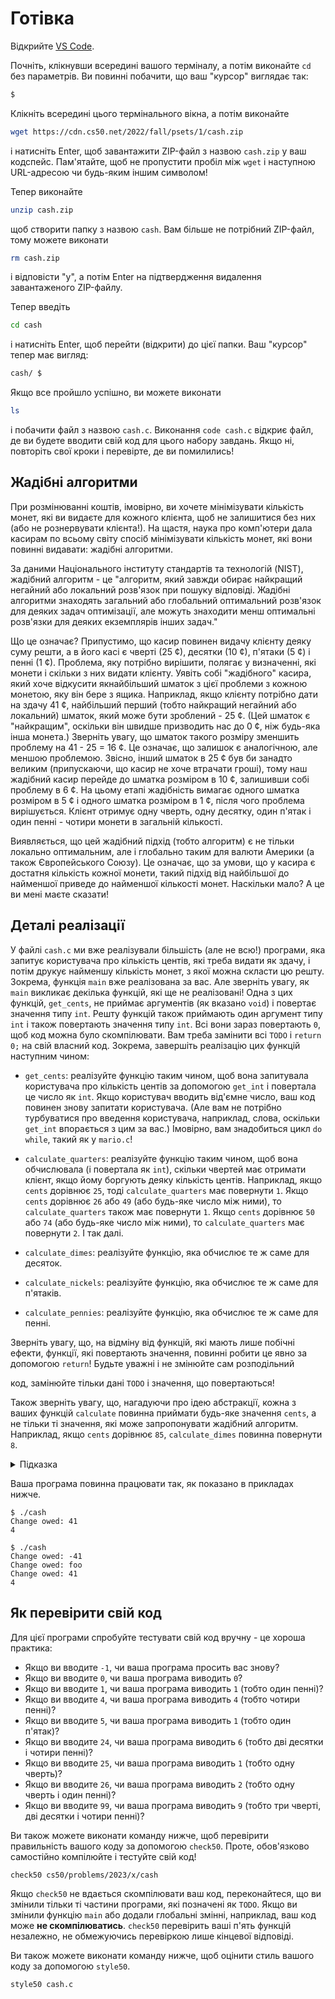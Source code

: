 # Готівка

Відкрийте [VS Code](https://cs50.dev/).

Почніть, клікнувши всередині вашого терміналу, а потім виконайте `cd` без параметрів. Ви повинні побачити, що ваш "курсор" виглядає так:

```bash
$
```

Клікніть всередині цього термінального вікна, а потім виконайте

```bash
wget https://cdn.cs50.net/2022/fall/psets/1/cash.zip
```

і натисніть Enter, щоб завантажити ZIP-файл з назвою `cash.zip` у ваш кодспейс. Пам'ятайте, щоб не пропустити пробіл між `wget` і наступною URL-адресою чи будь-яким іншим символом!

Тепер виконайте

```bash
unzip cash.zip
```

щоб створити папку з назвою `cash`. Вам більше не потрібний ZIP-файл, тому можете виконати

```bash
rm cash.zip
```

і відповісти "y", а потім Enter на підтвердження видалення завантаженого ZIP-файлу.

Тепер введіть

```bash
cd cash
```

і натисніть Enter, щоб перейти (відкрити) до цієї папки. Ваш "курсор" тепер має вигляд:

```bash
cash/ $
```

Якщо все пройшло успішно, ви можете виконати

```bash
ls
```

і побачити файл з назвою `cash.c`. Виконання `code cash.c` відкриє файл, де ви будете вводити свій код для цього набору завдань. Якщо ні, повторіть свої кроки і перевірте, де ви помилились!

## Жадібні алгоритми

При розмінюванні коштів, імовірно, ви хочете мінімізувати кількість монет, які ви видаєте для кожного клієнта, щоб не залишитися без них (або не рознервувати клієнта!). На щастя, наука про комп'ютери дала касирам по всьому світу спосіб мінімізувати кількість монет, які вони повинні видавати: жадібні алгоритми.

За даними Національного інституту стандартів та технологій (NIST), жадібний алгоритм - це "алгоритм, який завжди обирає найкращий негайний або локальний розв'язок при пошуку відповіді. Жадібні алгоритми знаходять загальний або глобальний оптимальний розв'язок для деяких задач оптимізації, але можуть знаходити менш оптимальні розв'язки для деяких екземплярів інших задач."

Що це означає? Припустимо, що касир повинен видачу клієнту деяку суму решти, а в його касі є чверті (25 ¢), десятки (10 ¢), п'ятаки (5 ¢) і пенні (1 ¢). Проблема, яку потрібно вирішити, полягає у визначенні, які монети і скільки з них видати клієнту. Уявіть собі "жадібного" касира, який хоче відкусити якнайбільший шматок з цієї проблеми з кожною монетою, яку він бере з ящика. Наприклад, якщо клієнту потрібно дати на здачу 41 ¢, найбільший перший (тобто найкращий негайний або локальний) шматок, який може бути зроблений - 25 ¢. (Цей шматок є "найкращим", оскільки він швидше призводить нас до 0 ¢, ніж будь-яка інша монета.) Зверніть увагу, що шматок такого розміру зменшить проблему на 41 - 25 = 16 ¢. Це означає, що залишок є аналогічною, але меншою проблемою. Звісно, інший шматок в 25 ¢ був би занадто великим (припускаючи, що касир не хоче втрачати гроші), тому наш жадібний касир перейде до шматка розміром в 10 ¢, залишивши собі проблему в 6 ¢. На цьому етапі жадібність вимагає одного шматка розміром в 5 ¢ і одного шматка розміром в 1 ¢, після чого проблема вирішується. Клієнт отримує одну чверть, одну десятку, один п'ятак і один пенні - чотири монети в загальній кількості.

Виявляється, що цей жадібний підхід (тобто алгоритм) є не тільки локально оптимальним, але і глобально таким для валюти Америки (а також Європейського Союзу). Це означає, що за умови, що у касира є достатня кількість кожної монети, такий підхід від найбільшої до найменшої приведе до найменшої кількості монет. Наскільки мало? А це ви мені маєте сказати!

## Деталі реалізації

У файлі `cash.c` ми вже реалізували більшість (але не всю!) програми, яка запитує користувача про кількість центів, які треба видати як здачу, і потім друкує найменшу кількість монет, з якої можна скласти цю решту. Зокрема, функція `main` вже реалізована за вас. Але зверніть увагу, як `main` викликає декілька функцій, які ще не реалізовані! Одна з цих функцій, `get_cents`, не приймає аргументів (як вказано `void`) і повертає значення типу `int`. Решту функцій також приймають один аргумент типу `int` і також повертають значення типу `int`. Всі вони зараз повертають `0`, щоб код можна було скомпілювати. Вам треба замінити всі `TODO` і `return 0;` на свій власний код. Зокрема, завершіть реалізацію цих функцій наступним чином:

- `get_cents`: реалізуйте функцію таким чином, щоб вона запитувала користувача про кількість центів за допомогою `get_int` і повертала це число як `int`. Якщо користувач вводить від'ємне число, ваш код повинен знову запитати користувача. (Але вам не потрібно турбуватися про введення користувача, наприклад, слова, оскільки `get_int` впорається з цим за вас.) Імовірно, вам знадобиться цикл `do while`, такий як у `mario.c`!

- `calculate_quarters`: реалізуйте функцію таким чином, щоб вона обчислювала (і повертала як `int`), скільки чвертей має отримати клієнт, якщо йому боргують деяку кількість центів. Наприклад, якщо `cents` дорівнює `25`, тоді `calculate_quarters` має повернути `1`. Якщо `cents` дорівнює `26` або `49` (або будь-яке число між ними), то `calculate_quarters` також має повернути `1`. Якщо `cents` дорівнює `50` або `74` (або будь-яке число між ними), то `calculate_quarters` має повернути `2`. І так далі.

- `calculate_dimes`: реалізуйте функцію, яка обчислює те ж саме для десяток.

- `calculate_nickels`: реалізуйте функцію, яка обчислює те ж саме для п'ятаків.

- `calculate_pennies`: реалізуйте функцію, яка обчислює те ж саме для пенні.

Зверніть увагу, що, на відміну від функцій, які мають лише побічні ефекти, функції, які повертають значення, повинні робити це явно за допомогою `return`! Будьте уважні і не змінюйте сам розподільний

 код, замінюйте тільки дані `TODO` і значення, що повертаються!

Також зверніть увагу, що, нагадуючи про ідею абстракції, кожна з ваших функцій `calculate` повинна приймати будь-яке значення `cents`, а не тільки ті значення, які може запропонувати жадібний алгоритм. Наприклад, якщо `cents` дорівнює `85`, `calculate_dimes` повинна повернути `8`.

<details><summary>Підказка</summary><ul class="fa-ul">
  <li data-marker="*"><span class="fa-li"><i class="fas fa-square"></i></span>Пам'ятайте, що є кілька прикладів програм у <a href="https://cdn.cs50.net/2022/fall/lectures/1/src1/">вихідному коді</a> Week 1, які ілюструють, як функції можуть повертати значення.</li>
</ul></details>

Ваша програма повинна працювати так, як показано в прикладах нижче.

```plaintext
$ ./cash
Change owed: 41
4
```

```plaintext
$ ./cash
Change owed: -41
Change owed: foo
Change owed: 41
4
```

## Як перевірити свій код

Для цієї програми спробуйте тестувати свій код вручну - це хороша практика:

- Якщо ви вводите `-1`, чи ваша програма просить вас знову?
- Якщо ви вводите `0`, чи ваша програма виводить `0`?
- Якщо ви вводите `1`, чи ваша програма виводить `1` (тобто один пенні)?
- Якщо ви вводите `4`, чи ваша програма виводить `4` (тобто чотири пенні)?
- Якщо ви вводите `5`, чи ваша програма виводить `1` (тобто один п'ятак)?
- Якщо ви вводите `24`, чи ваша програма виводить `6` (тобто дві десятки і чотири пенні)?
- Якщо ви вводите `25`, чи ваша програма виводить `1` (тобто одну чверть)?
- Якщо ви вводите `26`, чи ваша програма виводить `2` (тобто одну чверть і один пенні)?
- Якщо ви вводите `99`, чи ваша програма виводить `9` (тобто три чверті, дві десятки і чотири пенні)?

Ви також можете виконати команду нижче, щоб перевірити правильність вашого коду за допомогою `check50`. Проте, обов'язково самостійно компілюйте і тестуйте свій код!

```plaintext
check50 cs50/problems/2023/x/cash
```

Якщо `check50` не вдається скомпілювати ваш код, переконайтеся, що ви змінили тільки ті частини програми, які позначені як `TODO`. Якщо ви змінили функцію `main` або додали глобальні змінні, наприклад, ваш код може **не скомпілюватись**. `check50` перевірить ваші п'ять функцій незалежно, не обмежуючись перевіркою лише кінцевої відповіді.

Ви також можете виконати команду нижче, щоб оцінити стиль вашого коду за допомогою `style50`.

```plaintext
style50 cash.c
```
